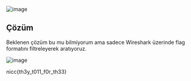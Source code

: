 ![image](https://user-images.githubusercontent.com/88983987/224645507-1a489346-f366-483c-9a36-0851327da3be.png)

## Çözüm

Beklenen çözüm bu mu bilmiyorum ama sadece Wireshark üzerinde flag formatını filtreleyerek aratıyoruz.

![image](https://user-images.githubusercontent.com/88983987/224646005-3489194a-6b42-447c-8a1d-5d557a867629.png)

nicc{th3y_t011_f0r_th33}
